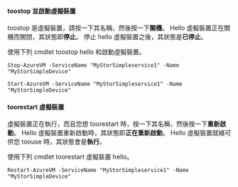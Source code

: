 #### <a name="toostop-and-start-a-virtual-device"></a>toostop 並啟動虛擬裝置
toostop 是虛擬裝置，請按一下其名稱，然後按一下**關機**。 Hello 虛擬裝置正在關機而關閉，其狀態即**停止**。 停止 hello 虛擬裝置之後，其狀態是**已停止**。

使用下列 cmdlet toostop hello 和啟動虛擬裝置。

`Stop-AzureVM -ServiceName "MyStorSimpleservice1" -Name "MyStorSimpleDevice"`

`Start-AzureVM -ServiceName "MyStorSimpleservice1" -Name "MyStorSimpleDevice"`

#### <a name="toorestart-a-virtual-device"></a>toorestart 虛擬裝置
虛擬裝置正在執行，而且您想 toorestart 時，按一下其名稱，然後按一下**重新啟動**。 Hello 虛擬裝置重新啟動時，其狀態即**正在重新啟動**。 Hello 虛擬裝置就緒可供您 toouse 時，其狀態會是**執行**。

使用下列 cmdlet toorestart 虛擬裝置 hello。

`Restart-AzureVM -ServiceName "MyStorSimpleservice1" -Name "MyStorSimpleDevice"`

